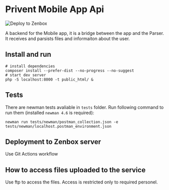# Privent Mobile App Api

![Deploy to Zenbox](https://github.com/Kocik/prevent-global-api/workflows/Deploy%20to%20Zenbox/badge.svg)

A backend for the Mobile app, it is a bridge between the app and the Parser. It receives and parsists files and informaiton about the user.

## Install and run
```
# install dependencies
composer install --prefer-dist --no-progress --no-suggest
# start dev server
php -S localhost:8000 -t public_html/ &
```
## Tests
There are newman tests avaliable in `tests` folder. Run following command to run them (installed `newman 4.6` is required):
```
newman run tests/newman/postman_collection.json -e tests/newman/localhost.postman_environment.json
```

## Deployment to Zenbox server
Use Git Actions workflow

## How to access files uploaded to the service
Use ftp to access the files. Access is restricted only to required personel.
